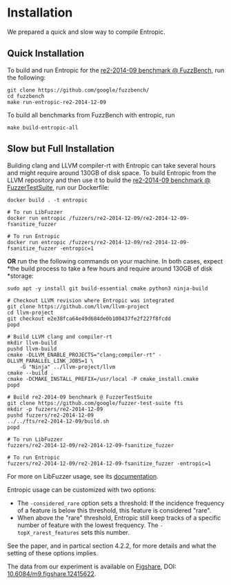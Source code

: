 # Installation

We prepared a quick and slow way to compile Entropic.

## Quick Installation
To build and run Entropic for the [re2-2014-09 benchmark @
FuzzBench](https://github.com/google/fuzzbench/tree/master/benchmarks/re2-2014-12-09),
run the following:
```
git clone https://github.com/google/fuzzbench/
cd fuzzbench
make run-entropic-re2-2014-12-09
```
To build all benchmarks from FuzzBench with entropic, run
```
make build-entropic-all
```

## Slow but Full Installation
Building clang and LLVM compiler-rt with Entropic can take several hours and
might require around 130GB of disk space. To build Entropic from the LLVM
repository and then use it to build the [re2-2014-09 benchmark @
FuzzerTestSuite](https://github.com/google/fuzzer-test-suite/tree/master/re2-2014-12-09),
run our Dockerfile:
```
docker build . -t entropic

# To run LibFuzzer
docker run entropic /fuzzers/re2-2014-12-09/re2-2014-12-09-fsanitize_fuzzer

# To run Entropic
docker run entropic /fuzzers/re2-2014-12-09/re2-2014-12-09-fsanitize_fuzzer -entropic=1
```
**OR** run the the following commands on your machine. In both cases, expect
*the build process to take a few hours and require around 130GB of disk
*storage:
```
sudo apt -y install git build-essential cmake python3 ninja-build

# Checkout LLVM revision where Entropic was integrated
git clone https://github.com/llvm/llvm-project
cd llvm-project
git checkout e2e38fca64e49d684de0b100437fe2f227f8fcdd
popd

# Build LLVM clang and compiler-rt
mkdir llvm-build
pushd llvm-build
cmake -DLLVM_ENABLE_PROJECTS="clang;compiler-rt" -DLLVM_PARALLEL_LINK_JOBS=1 \
    -G "Ninja" ../llvm-project/llvm
cmake --build .
cmake -DCMAKE_INSTALL_PREFIX=/usr/local -P cmake_install.cmake
popd

# Build re2-2014-09 benchmark @ FuzzerTestSuite
git clone https://github.com/google/fuzzer-test-suite fts
mkdir -p fuzzers/re2-2014-12-09
pushd fuzzers/re2-2014-12-09
../../fts/re2-2014-12-09/build.sh
popd

# To run LibFuzzer
fuzzers/re2-2014-12-09/re2-2014-12-09-fsanitize_fuzzer

# To run Entropic
fuzzers/re2-2014-12-09/re2-2014-12-09-fsanitize_fuzzer -entropic=1
```
For more on LibFuzzer usage, see its [documentation](https://www.llvm.org/docs/LibFuzzer.html).

Entropic usage can be customized with two options:
- The `-considered_rare` option sets a threshold: If the incidence frequency
of a feature is below this threshold, this feature is considered "rare".
- When above the "rare" threshold, Entropic still keep tracks of a specific
number of feature with the lowest frequency. The `-topX_rarest_features` sets
this number.

See the paper, and in partical section 4.2.2, for more details and what the
setting of these options implies.

The data from our experiment is available on
[Figshare](https://figshare.com/articles/FSE2020_-_Boosting_Fuzzer_Efficiency_An_Information-Theoretic_Perspective/12415622),
DOI: [10.6084/m9.figshare.12415622](https://doi.org/10.6084/m9.figshare.12415622).
